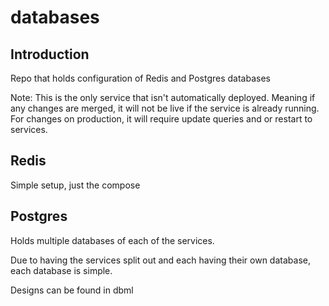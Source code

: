# databases
## Introduction
Repo that holds configuration of Redis and Postgres databases

Note: This is the only service that isn't automatically deployed. Meaning if any changes are merged, it will not be live if the service is already running. For changes on production, it will require update queries and or restart to services.

## Redis
Simple setup, just the compose

## Postgres
Holds multiple databases of each of the services.

Due to having the services split out and each having their own database, each database is simple.

Designs can be found in dbml